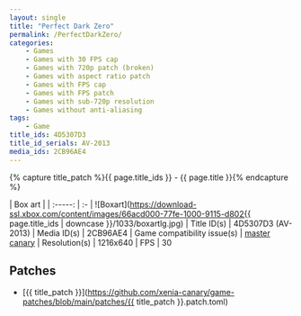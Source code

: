 ```yaml
---
layout: single
title: "Perfect Dark Zero"
permalink: /PerfectDarkZero/
categories:
    - Games
    - Games with 30 FPS cap
    - Games with 720p patch (broken)
    - Games with aspect ratio patch
    - Games with FPS cap
    - Games with FPS patch
    - Games with sub-720p resolution
    - Games without anti-aliasing
tags:
    - Game
title_ids: 4D5307D3
title_id_serials: AV-2013
media_ids: 2CB96AE4
---
```

{% capture title_patch %}{{ page.title_ids }} - {{ page.title }}{% endcapture %}

| Box art                     |
| :-----:                     | :-
| ![Boxart](https://download-ssl.xbox.com/content/images/66acd000-77fe-1000-9115-d802{{ page.title_ids | downcase }}/1033/boxartlg.jpg)
| Title ID(s)                 | 4D5307D3 (AV-2013)
| Media ID(s)                 | 2CB96AE4
| Game compatibility issue(s) | [master](https://github.com/xenia-project/game-compatibility/issues/175)<br>[canary](https://github.com/xenia-canary/game-compatibility/issues/77)
| Resolution(s)               | 1216x640
| FPS                         | 30

## Patches
* [{{ title_patch }}](https://github.com/xenia-canary/game-patches/blob/main/patches/{{ title_patch }}.patch.toml)
